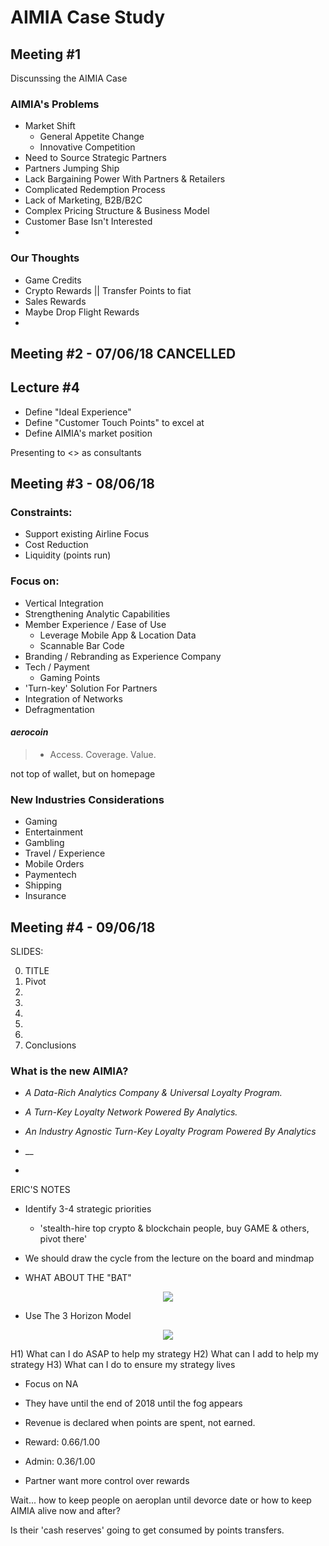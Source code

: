 # AIMIA Case Study

## Meeting #1
Discunssing the AIMIA Case

### AIMIA's Problems
* Market Shift
    * General Appetite Change
    * Innovative Competition
* Need to Source Strategic Partners
* Partners Jumping Ship
* Lack Bargaining Power With Partners & Retailers
* Complicated Redemption Process
* Lack of Marketing, B2B/B2C
* Complex Pricing Structure & Business Model
* Customer Base Isn't Interested
* 

### Our Thoughts
* Game Credits
* Crypto Rewards || Transfer Points to fiat
* Sales Rewards
* Maybe Drop Flight Rewards
* 

## Meeting #2 - 07/06/18 CANCELLED

## Lecture #4
* Define "Ideal Experience"
* Define "Customer Touch Points" to excel at
* Define AIMIA's market position

Presenting to <> as consultants

## Meeting #3 - 08/06/18

### Constraints: 
* Support existing Airline Focus
* Cost Reduction
* Liquidity (points run)

### Focus on: 
* Vertical Integration
* Strengthening Analytic Capabilities
* Member Experience / Ease of Use
  * Leverage Mobile App & Location Data
  * Scannable Bar Code
* Branding / Rebranding as Experience Company
* Tech / Payment
  * Gaming Points
* 'Turn-key' Solution For Partners
* Integration of Networks
* Defragmentation

#### _aerocoin_
> * Access. Coverage. Value.

not top of wallet, but on homepage

### New Industries Considerations
* Gaming
* Entertainment
* Gambling
* Travel / Experience 
* Mobile Orders
* Paymentech
* Shipping
* Insurance



## Meeting #4 - 09/06/18

SLIDES:

0) TITLE
1) Pivot
2) 
3) 
4) 
5) 
6) 
7) Conclusions


### What is the new AIMIA?

* _A Data-Rich Analytics Company & Universal Loyalty Program._

* _A Turn-Key Loyalty Network Powered By Analytics._

* _An Industry Agnostic Turn-Key Loyalty Program Powered By Analytics_

* __

-



ERIC'S NOTES

* Identify 3-4 strategic priorities
    * 'stealth-hire top crypto & blockchain people, buy GAME & others, pivot there'

* We should draw the cycle from the lecture on the board and mindmap

* WHAT ABOUT THE "BAT"


<p align="center">
  <img src="https://i.imgur.com/NpbEIsH.png"/>
</p>

* Use The 3 Horizon Model

<p align="center">
  <img src="https://i.imgur.com/xiadcYe.png"/>
</p>

H1) What can I do ASAP to help my strategy
H2) What can I add to help my strategy
H3) What can I do to ensure my strategy lives

* Focus on NA

* They have until the end of 2018 until the fog appears

* Revenue is declared when points are spent, not earned.

* Reward: $0.66/$1.00
* Admin: $0.36/$1.00

* Partner want more control over rewards 

Wait... how to keep people on aeroplan until devorce date or how to keep AIMIA alive now and after?

Is their 'cash reserves' going to get consumed by points transfers.

